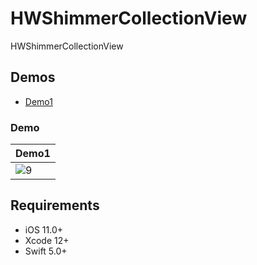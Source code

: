 # HWShimmerCollectionView
HWShimmerCollectionView

## Demos
* [Demo1](#demo)

### Demo <a id="demo"></a>

| Demo1 |
|---|
|![9](https://user-images.githubusercontent.com/60125719/108357657-136ff380-7231-11eb-9872-9e33066bf56f.gif) |

## Requirements

- iOS 11.0+
- Xcode 12+
- Swift 5.0+
